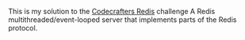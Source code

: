 This is my solution to the [Codecrafters Redis](https://app.codecrafters.io/courses/redis/overview) challenge
A Redis multithreaded/event-looped server that implements parts of the Redis protocol.
